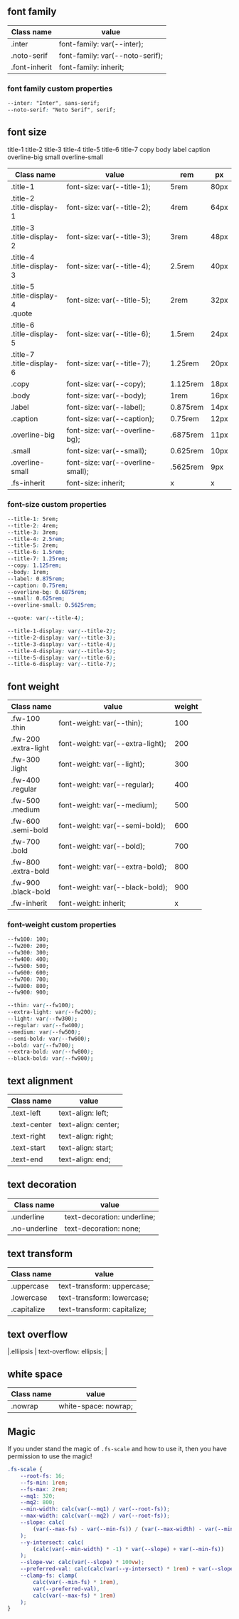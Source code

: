## font family

| Class name    | value                           |
| ------------- | ------------------------------- |
| .inter        | font-family: var(--inter);      |
| .noto-serif   | font-family: var(--noto-serif); |
| .font-inherit | font-family: inherit;           |

### font family custom properties

```css
--inter: "Inter", sans-serif;
--noto-serif: "Noto Serif", serif;
```

## font size

<div class="grid grid-column-2 gap-3 bg-gray-100 px-3 py-3 br-8 inter">
	<span class="title-1">title-1</span>
	<span class="title-2">title-2</span>
	<span class="title-3">title-3</span>
	<span class="title-4">title-4</span>
	<span class="title-5">title-5</span>
	<span class="title-6">title-6</span>
	<span class="title-7">title-7</span>
	<span class="copy">copy</span>
	<span class="body">body</span>
	<span class="label">label</span>
	<span class="caption">caption</span>
	<span class="overline-big">overline-big</span>
	<span class="small">small</span>
	<span class="overline-small">overline-small</span>
</div>

| Class name                               | value                             | rem      | px   |
| ---------------------------------------- | --------------------------------- | -------- | ---- |
| .title-1                                 | font-size: var(--title-1);        | 5rem     | 80px |
| .title-2<br/>.title-display-1            | font-size: var(--title-2);        | 4rem     | 64px |
| .title-3<br/>.title-display-2            | font-size: var(--title-3);        | 3rem     | 48px |
| .title-4<br/>.title-display-3            | font-size: var(--title-4);        | 2.5rem   | 40px |
| .title-5<br/>.title-display-4<br/>.quote | font-size: var(--title-5);        | 2rem     | 32px |
| .title-6<br/>.title-display-5            | font-size: var(--title-6);        | 1.5rem   | 24px |
| .title-7<br/>.title-display-6            | font-size: var(--title-7);        | 1.25rem  | 20px |
| .copy                                    | font-size: var(--copy);           | 1.125rem | 18px |
| .body                                    | font-size: var(--body);           | 1rem     | 16px |
| .label                                   | font-size: var(--label);          | 0.875rem | 14px |
| .caption                                 | font-size: var(--caption);        | 0.75rem  | 12px |
| .overline-big                            | font-size: var(--overline-bg);    | .6875rem | 11px |
| .small                                   | font-size: var(--small);          | 0.625rem | 10px |
| .overline-small                          | font-size: var(--overline-small); | .5625rem | 9px  |
| .fs-inherit                              | font-size: inherit;               | x        | x    |

### font-size custom properties

```css
--title-1: 5rem;
--title-2: 4rem;
--title-3: 3rem;
--title-4: 2.5rem;
--title-5: 2rem;
--title-6: 1.5rem;
--title-7: 1.25rem;
--copy: 1.125rem;
--body: 1rem;
--label: 0.875rem;
--caption: 0.75rem;
--overline-bg: 0.6875rem;
--small: 0.625rem;
--overline-small: 0.5625rem;

--quote: var(--title-4);

--title-1-display: var(--title-2);
--title-2-display: var(--title-3);
--title-3-display: var(--title-4);
--title-4-display: var(--title-5);
--tilte-5-display: var(--title-6);
--title-6-display: var(--title-7);
```

## font weight

| Class name               | value                            | weight |
| ------------------------ | -------------------------------- | ------ |
| .fw-100<br/>.thin        | font-weight: var(--thin);        | 100    |
| .fw-200<br/>.extra-light | font-weight: var(--extra-light); | 200    |
| .fw-300<br/>.light       | font-weight: var(--light);       | 300    |
| .fw-400<br/>.regular     | font-weight: var(--regular);     | 400    |
| .fw-500<br/>.medium      | font-weight: var(--medium);      | 500    |
| .fw-600<br/>.semi-bold   | font-weight: var(--semi-bold);   | 600    |
| .fw-700<br/>.bold        | font-weight: var(--bold);        | 700    |
| .fw-800<br/>.extra-bold  | font-weight: var(--extra-bold);  | 800    |
| .fw-900<br/>.black-bold  | font-weight: var(--black-bold);  | 900    |
| .fw-inherit              | font-weight: inherit;            | x      |

### font-weight custom properties

```css
--fw100: 100;
--fw200: 200;
--fw300: 300;
--fw400: 400;
--fw500: 500;
--fw600: 600;
--fw700: 700;
--fw800: 800;
--fw900: 900;

--thin: var(--fw100);
--extra-light: var(--fw200);
--light: var(--fw300);
--regular: var(--fw400);
--medium: var(--fw500);
--semi-bold: var(--fw600);
--bold: var(--fw700);
--extra-bold: var(--fw800);
--black-bold: var(--fw900);
```

## text alignment

| Class name   | value               |
| ------------ | ------------------- |
| .text-left   | text-align: left;   |
| .text-center | text-align: center; |
| .text-right  | text-align: right;  |
| .text-start  | text-align: start;  |
| .text-end    | text-align: end;    |

## text decoration

| Class name    | value                       |
| ------------- | --------------------------- |
| .underline    | text-decoration: underline; |
| .no-underline | text-decoration: none;      |

## text transform

| Class name  | value                       |
| ----------- | --------------------------- |
| .uppercase  | text-transform: uppercase;  |
| .lowercase  | text-transform: lowercase;  |
| .capitalize | text-transform: capitalize; |

## text overflow

|.elliipsis | text-overflow: ellipsis; |

## white space

| Class name | value                |
| ---------- | -------------------- |
| .nowrap    | white-space: nowrap; |

## Magic

If you under stand the magic of `.fs-scale` and how to use it, then you have permission to use the magic!

```css
.fs-scale {
	--root-fs: 16;
	--fs-min: 1rem;
	--fs-max: 2rem;
	--mq1: 320;
	--mq2: 800;
	--min-width: calc(var(--mq1) / var(--root-fs));
	--max-width: calc(var(--mq2) / var(--root-fs));
	--slope: calc(
		(var(--max-fs) - var(--min-fs)) / (var(--max-width) - var(--min-width))
	);
	--y-intersect: calc(
		(calc(var(--min-width) * -1) * var(--slope) + var(--min-fs))
	);
	--slope-vw: calc(var(--slope) * 100vw);
	--preferred-val: calc(calc(var(--y-intersect) * 1rem) + var(--slope-vw));
	--clamp-fs: clamp(
		calc(var(--min-fs) * 1rem),
		var(--preferred-val),
		calc(var(--max-fs) * 1rem)
	);
}
```
